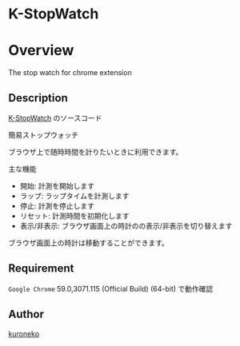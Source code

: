 K-StopWatch
====

# Overview

The stop watch for chrome extension

## Description

[K-StopWatch](https://chrome.google.com/webstore/detail/k-stopwatch/gcmpfadhfemoahdkifeomceecdpgpkpa?hl=ja) のソースコード

簡易ストップウォッチ  
  
ブラウザ上で随時時間を計りたいときに利用できます。

主な機能
* 開始: 計測を開始します
* ラップ: ラップタイムを計測します
* 停止: 計測を停止します
* リセット: 計測時間を初期化します
* 表示/非表示: ブラウザ画面上の時計のの表示/非表示を切り替えます
  
ブラウザ画面上の時計は移動することができます。

## Requirement

`Google Chrome` 59.0,3071.115 (Official Build) (64-bit) で動作確認

## Author

[kuroneko](https://github.com/amu-kuroneko)

